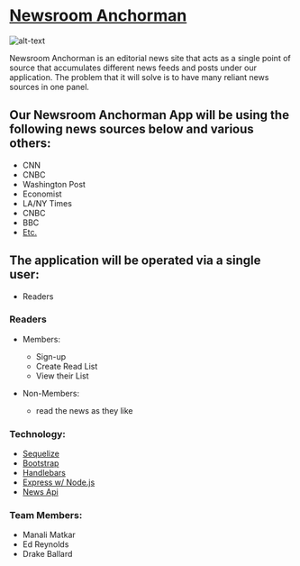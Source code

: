 # [Newsroom Anchorman](https://calm-wildwood-45974.herokuapp.com/)
![alt-text](https://s-media-cache-ak0.pinimg.com/236x/56/ae/a6/56aea68427d0fed65b0753f9bd080610.jpg)

Newsroom Anchorman is an editorial news site that acts as a single point of source that accumulates different news feeds and posts under our application. The problem that it will solve is to have many reliant news sources in one panel.


## Our Newsroom Anchorman App will be using the following news sources below and various others:
  - CNN
  - CNBC
  - Washington Post
  - Economist
  - LA/NY Times
  - CNBC
  - BBC
  - [Etc.](https://newsapi.org/sources)


## The application will be operated via a single user:
  - Readers


### Readers
 - Members:
    - Sign-up
    - Create Read List
    - View their List

-  Non-Members:
    - read the news as they like

### Technology:
- [Sequelize](http://docs.sequelizejs.com/en/v3/)
- [Bootstrap](http://getbootstrap.com/)
- [Handlebars](http://handlebarsjs.com/)
- [Express w/ Node.js](http://expressjs.com/)
- [News Api](https://newsapi.org/)

### Team Members:
- Manali Matkar
- Ed Reynolds
- Drake Ballard
